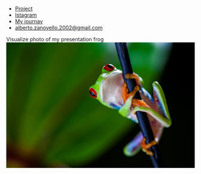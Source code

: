 
* [Project](text/myProject.md)
* [Istagram](https://www.instagram.com/albertozanovello_/)
* [My journay](text/Dashboard)
* alberto.zanovello.2002@gmail.com

Visualize photo of my presentation frog
<img src="pic/frog.jpg"></img>

